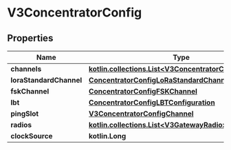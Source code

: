 
# V3ConcentratorConfig

## Properties
Name | Type | Description | Notes
------------ | ------------- | ------------- | -------------
**channels** | [**kotlin.collections.List&lt;V3ConcentratorConfigChannel&gt;**](V3ConcentratorConfigChannel.md) |  |  [optional]
**loraStandardChannel** | [**ConcentratorConfigLoRaStandardChannel**](ConcentratorConfigLoRaStandardChannel.md) |  |  [optional]
**fskChannel** | [**ConcentratorConfigFSKChannel**](ConcentratorConfigFSKChannel.md) |  |  [optional]
**lbt** | [**ConcentratorConfigLBTConfiguration**](ConcentratorConfigLBTConfiguration.md) |  |  [optional]
**pingSlot** | [**V3ConcentratorConfigChannel**](V3ConcentratorConfigChannel.md) |  |  [optional]
**radios** | [**kotlin.collections.List&lt;V3GatewayRadio&gt;**](V3GatewayRadio.md) |  |  [optional]
**clockSource** | **kotlin.Long** |  |  [optional]



